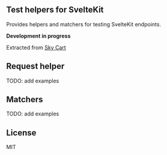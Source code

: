 Test helpers for SvelteKit
--------------------------

Provides helpers and matchers for testing SvelteKit endpoints.

**Development in progress**

Extracted from [Sky Cart](https://github.com/joshnuss/sky-cart)

## Request helper

TODO: add examples

## Matchers

TODO: add examples

## License

MIT
